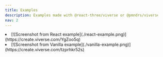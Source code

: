 ```yaml
---
title: Examples
description: Examples made with @react-three/viverse or @pmndrs/viverse.
nav: 2
---
```


<Grid cols={2}>
  <li>
    [![Screenshot from React example](./react-example.png)](https://create.viverse.com/YgZoo5q)
  </li>
  <li>
    [![Screenshot from Vanilla example](./vanilla-example.png)](https://create.viverse.com/tzprhkr52s)
  </li>
</Grid>
